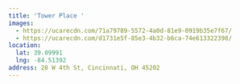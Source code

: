 ```yaml
---
title: 'Tower Place '
images:
  - https://ucarecdn.com/71a79789-5572-4a0d-81e9-0919b35e7f67/
  - https://ucarecdn.com/d1731e5f-85e3-4b32-b6ca-74e613322398/
location:
  lat: 39.09991
  lng: -84.51392
address: 28 W 4th St, Cincinnati, OH 45202
---
```

